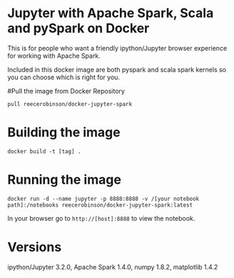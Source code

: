 # Jupyter with Apache Spark, Scala and pySpark on Docker

This is for people who want a friendly ipython/Jupyter browser experience for working with Apache Spark.

Included in this docker image are both pyspark and scala spark kernels so you can choose which is right for you.

#Pull the image from Docker Repository

`pull reecerobinson/docker-jupyter-spark`

# Building the image

`docker build -t [tag] .`

# Running the image

`docker run -d --name jupyter -p 8888:8888 -v /[your notebook path]:/notebooks reecerobinson/docker-jupyter-spark:latest`

In your browser go to `http://[host]:8888` to view the notebook.

# Versions

ipython/Jupyter 3.2.0, Apache Spark 1.4.0, numpy 1.8.2, matplotlib 1.4.2